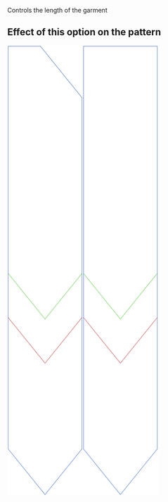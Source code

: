 Controls the length of the garment

## Effect of this option on the pattern

![This image shows the effect of this option by superimposing several variants that have a different value for this option](walburga_length_sample.svg "Effect of this option on the pattern")

